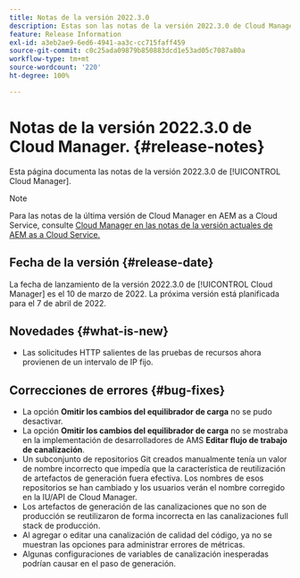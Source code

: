 ```yaml
---
title: Notas de la versión 2022.3.0
description: Estas son las notas de la versión 2022.3.0 de Cloud Manager.
feature: Release Information
exl-id: a3eb2ae9-6ed6-4941-aa3c-cc715faff459
source-git-commit: c0c25ada09879b850883dcd1e53ad05c7087a80a
workflow-type: tm+mt
source-wordcount: '220'
ht-degree: 100%

---
```


# Notas de la versión 2022.3.0 de Cloud Manager. {#release-notes}

Esta página documenta las notas de la versión 2022.3.0 de [!UICONTROL Cloud Manager].

>[!NOTE]
>
>Para las notas de la última versión de Cloud Manager en AEM as a Cloud Service, consulte [Cloud Manager en las notas de la versión actuales de AEM as a Cloud Service.](https://experienceleague.adobe.com/docs/experience-manager-cloud-service/content/implementing/using-cloud-manager/release-notes-cloud-manager/release-notes-cm-current.html?lang=es)

## Fecha de la versión {#release-date}

La fecha de lanzamiento de la versión 2022.3.0 de [!UICONTROL Cloud Manager] es el 10 de marzo de 2022. La próxima versión está planificada para el 7 de abril de 2022.

## Novedades {#what-is-new}

* Las solicitudes HTTP salientes de las pruebas de recursos ahora provienen de un intervalo de IP fijo.


## Correcciones de errores {#bug-fixes}

* La opción **Omitir los cambios del equilibrador de carga** no se pudo desactivar.
* La opción **Omitir los cambios del equilibrador de carga** no se mostraba en la implementación de desarrolladores de AMS **Editar flujo de trabajo de canalización**.
* Un subconjunto de repositorios Git creados manualmente tenía un valor de nombre incorrecto que impedía que la característica de reutilización de artefactos de generación fuera efectiva. Los nombres de esos repositorios se han cambiado y los usuarios verán el nombre corregido en la IU/API de Cloud Manager.
* Los artefactos de generación de las canalizaciones que no son de producción se reutilizaron de forma incorrecta en las canalizaciones full stack de producción.
* Al agregar o editar una canalización de calidad del código, ya no se muestran las opciones para administrar errores de métricas.
* Algunas configuraciones de variables de canalización inesperadas podrían causar en el paso de generación.

